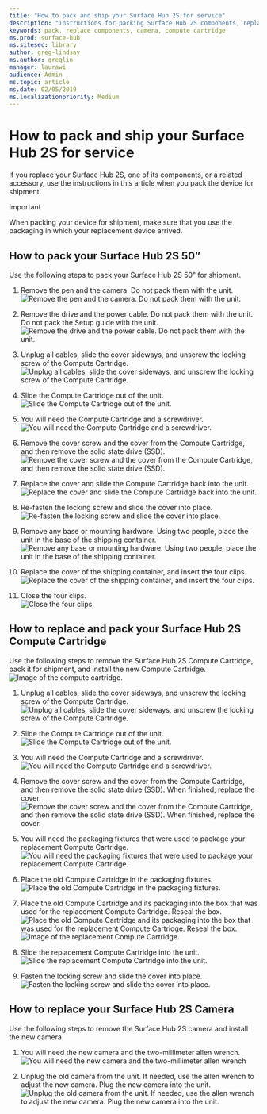 ```yaml
---
title: "How to pack and ship your Surface Hub 2S for service"
description: "Instructions for packing Surface Hub 2S components, replacing the Compute cartridge, and replacing the camera"
keywords: pack, replace components, camera, compute cartridge
ms.prod: surface-hub
ms.sitesec: library
author: greg-lindsay
ms.author: greglin
manager: laurawi
audience: Admin
ms.topic: article
ms.date: 02/05/2019
ms.localizationpriority: Medium
---
```


# How to pack and ship your Surface Hub 2S for service

If you replace your Surface Hub 2S, one of its components, or a related accessory, use the instructions in this article when you pack the device for shipment. 

>[!IMPORTANT]  
>When packing your device for shipment, make sure that you use the packaging in which your replacement device arrived.  

## How to pack your Surface Hub 2S 50”

Use the following steps to pack your Surface Hub 2S 50" for shipment.

1. Remove the pen and the camera. Do not pack them with the unit.<br>
![Remove the pen and the camera. Do not pack them with the unit.](images/surface-hub-2s-repack-2.png)

2. Remove the drive and the power cable. Do not pack them with the unit. Do not pack the Setup guide with the unit.<br>
![Remove the drive and the power cable. Do not pack them with the unit.](images/surface-hub-2s-repack-3.png)

3. Unplug all cables, slide the cover sideways, and unscrew the locking screw of the Compute Cartridge.<br>
![Unplug all cables, slide the cover sideways, and unscrew the locking screw of the Compute Cartridge.](images/surface-hub-2s-repack-5.png)

4. Slide the Compute Cartridge out of the unit. <br>
![Slide the Compute Cartridge out of the unit.](images/surface-hub-2s-repack-6.png)

5. You will need the Compute Cartridge and a screwdriver.<br>
![You will need the Compute Cartridge and a screwdriver.](images/surface-hub-2s-repack-7.png)

6. Remove the cover screw and the cover from the Compute Cartridge, and then remove the solid state drive (SSD).<br>
![Remove the cover screw and the cover from the Compute Cartridge, and then remove the solid state drive (SSD).](images/surface-hub-2s-repack-8.png)

6. Replace the cover and slide the Compute Cartridge back into the unit.<br>
![Replace the cover and slide the Compute Cartridge back into the unit.](images/surface-hub-2s-repack-9.png)

7. Re-fasten the locking screw and slide the cover into place.<br>
![Re-fasten the locking screw and slide the cover into place.](images/surface-hub-2s-repack-10.png)

8. Remove any base or mounting hardware. Using two people, place the unit in the base of the shipping container.<br>
![Remove any base or mounting hardware. Using two people, place the unit in the base of the shipping container.](images/surface-hub-2s-repack-11.png)

9. Replace the cover of the shipping container, and insert the four clips.
![Replace the cover of the shipping container, and insert the four clips.](images/surface-hub-2s-repack-12.png)

10. Close the four clips.<br>
![Close the four clips.](images/surface-hub-2s-repack-13.png)

## How to replace and pack your Surface Hub 2S Compute Cartridge

Use the following steps to remove the Surface Hub 2S Compute Cartridge, pack it for shipment, and install the new Compute Cartridge.<br>
    ![Image of the compute cartridge.](images/surface-hub-2s-replace-cartridge-1.png)

1. Unplug all cables, slide the cover sideways, and unscrew the locking screw of the Compute Cartridge.<br>
![Unplug all cables, slide the cover sideways, and unscrew the locking screw of the Compute Cartridge.](images/surface-hub-2s-replace-cartridge-2.png)

2. Slide the Compute Cartridge out of the unit.<br>
![Slide the Compute Cartridge out of the unit.](images/surface-hub-2s-replace-cartridge-3.png)

3. You will need the Compute Cartridge and a screwdriver.<br>
![You will need the Compute Cartridge and a screwdriver.](images/surface-hub-2s-replace-cartridge-4.png)

4. Remove the cover screw and the cover from the Compute Cartridge, and then remove the solid state drive (SSD). When finished, replace the cover.<br>
![Remove the cover screw and the cover from the Compute Cartridge, and then remove the solid state drive (SSD). When finished, replace the cover.](images/surface-hub-2s-repack-8.png)

5. You will need the packaging fixtures that were used to package your replacement Compute Cartridge.<br>
![You will need the packaging fixtures that were used to package your replacement Compute Cartridge.](images/surface-hub-2s-replace-cartridge-6.png)

6. Place the old Compute Cartridge in the packaging fixtures. <br>
![Place the old Compute Cartridge in the packaging fixtures.](images/surface-hub-2s-replace-cartridge-7.png)

7. Place the old Compute Cartridge and its packaging into the box that was used for the replacement Compute Cartridge. Reseal the box.<br>
![Place the old Compute Cartridge and its packaging into the box that was used for the replacement Compute Cartridge. Reseal the box.](images/surface-hub-2s-replace-cartridge-8.png)
![Image of the replacement Compute Cartridge.](images/surface-hub-2s-replace-cartridge-1.png)

8. Slide the replacement Compute Cartridge into the unit.<br>
![Slide the replacement Compute Cartridge into the unit.](images/surface-hub-2s-replace-cartridge-9.png)

9. Fasten the locking screw and slide the cover into place.
![Fasten the locking screw and slide the cover into place.](images/surface-hub-2s-replace-cartridge-10.png)

## How to replace your Surface Hub 2S Camera

Use the following steps to remove the Surface Hub 2S camera and install the new camera.

1. You will need the new camera and the two-millimeter allen wrench.<br>
![You will need the new camera and the two-millimeter allen wrench](images/surface-hub-2s-replace-camera-1.png)

2. Unplug the old camera from the unit. If needed, use the allen wrench to adjust the new camera. Plug the new camera into the unit.<br>
![Unplug the old camera from the unit. If needed, use the allen wrench to adjust the new camera. Plug the new camera into the unit.](images/surface-hub-2s-replace-camera-2.png)
